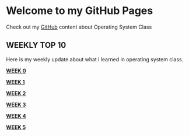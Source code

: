 # Welcome to my GitHub Pages

Check out my [GitHub](https://github.com/kukuhhafiyyan/os202) content about Operating System Class

## WEEKLY TOP 10

Here is my weekly update about what i learned in operating system class.

  
[__WEEK 0__](https://kukuhhafiyyan.github.io/os202/w00)

[__WEEK 1__](https://kukuhhafiyyan.github.io/os202/w01)

[__WEEK 2__](https://kukuhhafiyyan.github.io/os202/w02)

[__WEEK 3__](https://kukuhhafiyyan.github.io/os202/w03)

[__WEEK 4__](https://kukuhhafiyyan.github.io/os202/w04)

[__WEEK 5__](https://kukuhhafiyyan.github.io/os202/w05)

